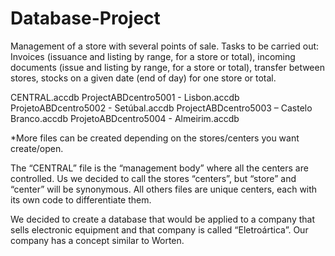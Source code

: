 # Database-Project
Management of a store with several points of sale. Tasks to be carried out: Invoices (issuance and listing by range, for a store or total), incoming documents (issue and listing by range, for a store or total), transfer between stores, stocks on a given date (end of day) for one store or total.

CENTRAL.accdb
ProjectABDcentro5001 - Lisbon.accdb
ProjetoABDcentro5002 - Setúbal.accdb
ProjectABDcentro5003 – Castelo Branco.accdb
ProjetoABDcentro5004 - Almeirim.accdb

*More files can be created depending on the stores/centers you want
create/open.

The “CENTRAL” file is the “management body” where all the centers are controlled. Us we decided to call the stores “centers”, but “store” and “center” will be synonymous. All others files are unique centers, each with its own code to differentiate them.

We decided to create a database that would be applied to a company that sells electronic equipment and that company is called “Eletroártica”. Our company has a concept similar to Worten.
